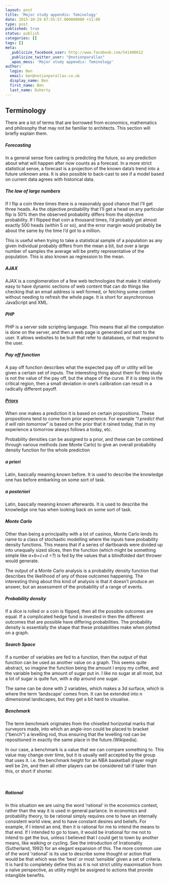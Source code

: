 ```yaml
---
layout: post
title: 'Major study appendix: Teminology'
date: 2015-10-29 07:55:57.000000000 +11:00
type: post
published: true
status: publish
categories: []
tags: []
meta:
  _publicize_facebook_user: http://www.facebook.com/541400612
  _publicize_twitter_user: "@notionparallax"
  _wpas_mess: 'Major study appendix: Teminology'
author:
  login: Ben
  email: ben@notionparallax.co.uk
  display_name: Ben
  first_name: Ben
  last_name: Doherty
---
```

<p><!--more--></p>
<h2><a name="_Toc260017732"></a>Terminology</h2>
<p>There are a lot of terms that are borrowed from economics, mathematics and philosophy that may not be familiar to architects. This section will briefly explain them.</p>
<h5>Forecasting</h5>
<p>In a general sense fore casting is predicting the future, so any prediction about what will happen after now counts as a forecast. In a more strict statistical sense, a forecast is a projection of the known data’s trend into a future unknown area. It is also possible to back-cast to see if a model based on current data agrees with historical data.</p>
<h5>The law of large numbers</h5>
<p>If I flip a coin three times there is a reasonably good chance that I’ll get three heads. As the objective probability that I’ll get a head on any particular flip is 50% then the observed probability differs from the objective probability. If I flipped that coin a thousand times, I’d probably get almost exactly 500 heads (within 5 or so), and the error margin would probably be about the same by the time I’d got to a million.</p>
<p>This is useful when trying to take a statistical sample of a population as any given individual probably differs from the mean a bit, but over a large number of samples the average will be pretty representative of the population. This is also known as regression to the mean.</p>
<h5>AJAX</h5>
<p>AJAX is a conglomeration of a few web technologies that make it relatively easy to have dynamic sections of web content that can do things like checking that an email address is well formed, or fetching some content without needing to refresh the whole page. It is short for asynchronous JavaScript and XML.</p>
<h5>PHP</h5>
<p>PHP is a server side scripting language. This means that all the computation is done on the server, and then a web page is generated and sent to the user. It allows websites to be built that refer to databases, or that respond to the user.</p>
<h5>Pay off function</h5>
<p>A pay off function describes what the expected pay off or utility will be given a certain set of inputs. The interesting thing about them for this study is not the value of the pay off, but the shape of the curve. If it is steep in the critical region, then a small deviation in one’s calibration can result in a radically different payoff.</p>
<h5><a href="http://en.wikipedia.org/wiki/Prior_probability">Priors</a></h5>
<p>When one makes a prediction it is based on certain propositions. These propositions tend to come from prior experience. For example “<em>I predict that it will rain tomorrow</em>” is based on the prior that it rained today, that in my experience a tomorrow always follows a today, etc.</p>
<p>Probability densities can be assigned to a prior, and these can be combined through various methods (see Monte Carlo) to give an overall probability density function for the whole prediction</p>
<h5>a priori</h5>
<p>Latin, basically meaning known before. It is used to describe the knowledge one has before embarking on some sort of task.</p>
<h5>a posteriori</h5>
<p>Latin, basically meaning known afterwards. It is used to describe the knowledge one has when looking back on some sort of task.</p>
<h5>Monte Carlo</h5>
<p>Other than being a principality with a lot of casinos, Monte Carlo lends its name to a class of stochastic modelling where the inputs have probability density functions. This means that if a series of dartboards were divided up into unequally sized slices, then the function (which might be something simple like <em>a+b+c+d =?</em>) is fed by the values that a blindfolded dart thrower would generate.</p>
<p>The output of a Monte Carlo analysis is a probability density function that describes the likelihood of any of those outcomes happening. The interesting thing about this kind of analysis is that it doesn’t produce <em>an</em> answer, but an assessment of the probability of a range of events.</p>
<h5>Probability density</h5>
<p>If a dice is rolled or a coin is flipped, then all the possible outcomes are equal. If a complicated hedge fund is invested in then the different outcomes that are possible have differing probabilities. The probability density is essentially the shape that these probabilities make when plotted on a graph.</p>
<h5>Search Space</h5>
<p>If a number of variables are fed to a function, then the output of that function can be used as another value on a graph. This seems quite abstract, so imagine the function being the amount I enjoy my coffee, and the variable being the amount of sugar put in. I like no sugar at all most, but a lot of sugar is quite fun, with a dip around one sugar.</p>
<p>The same can be done with 2 variables, which makes a 3d surface, which is where the term ‘landscape’ comes from. It can be extended into n dimensional landscapes, but they get a bit hard to visualise.</p>
<h5>Benchmark</h5>
<p>The term benchmark originates from the chiselled horizontal marks that surveyors made, into which an angle-iron could be placed to bracket ("bench") a levelling rod, thus ensuring that the levelling rod can be repositioned in exactly the same place in the future.(Wikipedia).</p>
<p>In our case, a benchmark is a value that we can compare something to. This value may change over time, but it is usually well accepted by the group that uses it. i.e. the benchmark height for an NBA basketball player might well be 2m, and then all other players can be considered tall if taller than this, or short if shorter.</p>
<p><strong> </strong></p>
<h5>Rational</h5>
<p>In this situation we are using the word ‘rational’ in the economics context, rather than the way it is used in general parlance. In economics and probability theory, to be rational simply requires one to have an internally consistent world view, and to have constant desires and beliefs. For example, if I intend an end, then it is rational for me to intend the means to that end. If I intended to go to town, it would be irrational for me not to intend to get the bus, unless I believed that I could get to town by another means, like walking or cycling. See the introduction of Irrationality (Sutherland, 1992) for an elegant expansion of this. The more common use of the word ‘rational’ is its use to describe some thought or action that would be that which was the ‘best’ or most ‘sensible’ given a set of criteria. It is hard to completely define this as it is not strict utility maximisation from a naïve perspective, as utility might be assigned to actions that provide intangible benefits.</p>
